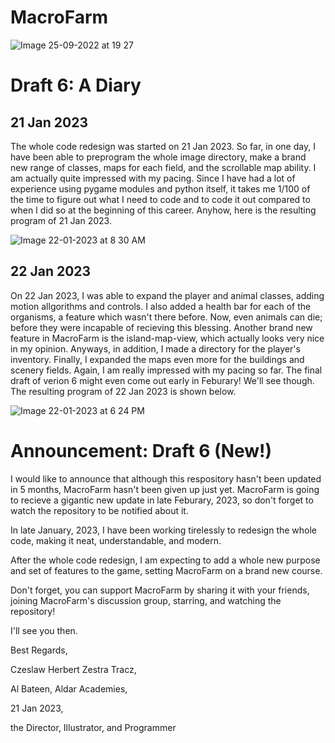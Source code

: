 # MacroFarm

![Image 25-09-2022 at 19 27](https://user-images.githubusercontent.com/104675837/192151585-dc1b8668-6fa8-4886-b446-2b53d80f52a5.jpeg)

# Draft 6: A Diary

## 21 Jan 2023

The whole code redesign was started on 21 Jan 2023. So far, in one day, I have been able to preprogram the whole image directory, make a brand new range of classes, maps for each field, and the scrollable map ability. I am actually quite impressed with my pacing. Since I have had a lot of experience using pygame modules and python itself, it takes me 1/100 of the time to figure out what I need to code and to code it out compared to when I did so at the beginning of this career. Anyhow, here is the resulting program of 21 Jan 2023.

![Image 22-01-2023 at 8 30 AM](https://user-images.githubusercontent.com/104675837/213900869-6042d755-7b2e-4ee0-93a8-8e9e3e177333.JPG)

## 22 Jan 2023
On 22 Jan 2023, I was able to expand the player and animal classes, adding motion allgorithms and controls. I also added a health bar for each of the organisms, a feature which wasn't there before. Now, even animals can die; before they were incapable of recieving this blessing. Another brand new feature in MacroFarm is the island-map-view, which actually looks very nice in my opinion. Anyways, in addition, I made a directory for the player's inventory. Finally, I expanded the maps even more for the buildings and scenery fields. Again, I am really impressed with my pacing so far. The final draft of verion 6 might even come out early in Feburary! We'll see though. The resulting program of 22 Jan 2023 is shown below.

![Image 22-01-2023 at 6 24 PM](https://user-images.githubusercontent.com/104675837/213921492-576d6c2b-4aaa-41c4-b2e0-0c348d3b5558.JPG)

# Announcement: Draft 6 (New!)
I would like to announce that although this respository hasn't been updated in 5 months, MacroFarm hasn't been given up just yet. MacroFarm is going to recieve a gigantic new update in late Feburary, 2023, so don't forget to watch the repository to be notified about it.

In late January, 2023, I have been working tirelessly to redesign the whole code, making it neat, understandable, and modern.

After the whole code redesign, I am expecting to add a whole new purpose and set of features to the game, setting MacroFarm on a brand new course.

Don't forget, you can support MacroFarm by sharing it with your friends, joining MacroFarm's discussion group, starring, and watching the repository!

I'll see you then.

Best Regards,

Czeslaw Herbert Zestra Tracz, 

Al Bateen, Aldar Academies, 

21 Jan 2023,

the Director, Illustrator, and Programmer
